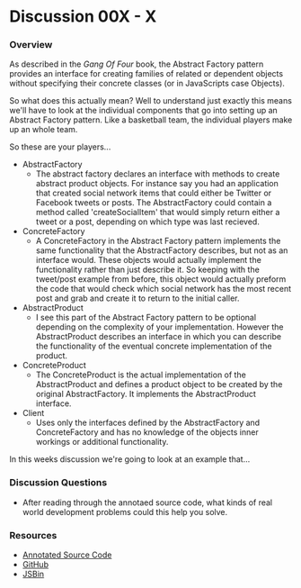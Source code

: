 # Discussion 00X - X

### Overview

As described in the *Gang Of Four* book, the Abstract Factory pattern provides an interface for creating families of related or dependent objects without specifying their concrete classes (or in JavaScripts case Objects).

So what does this actually mean? Well to understand just exactly this means we'll have to look at the individual components that go into setting up an Abstract Factory pattern. Like a basketball team, the individual players make up an whole team.

So these are your players...

* AbstractFactory
	* The abstract factory declares an interface with methods to create abstract product objects. For instance say you had an application that created social network items that could either be Twitter or Facebook tweets or posts. The AbstractFactory could contain a method called 'createSocialItem' that would simply return either a tweet or a post, depending on which type was last recieved. 
* ConcreteFactory
	* A ConcreteFactory in the Abstract Factory pattern implements the same functionality that the AbstractFactory describes, but not as an interface would. These objects would actually implement the functionality rather than just describe it. So keeping with the tweet/post example from before, this object would actually preform the code that would check which social network has the most recent post and grab and create it to return to the initial caller.
* AbstractProduct
	* I see this part of the Abstract Factory pattern to be optional depending on the complexity of your implementation. However the AbstractProduct describes an interface in which you can describe the functionality of the eventual concrete implementation of the product.
* ConcreteProduct
	* The ConcreteProduct is the actual implementation of the AbstractProduct and defines a product object to be created by the original AbstractFactory. It implements the AbstractProduct interface.
* Client
	* Uses only the interfaces defined by the AbstractFactory and ConcreteFactory and has no knowledge of the objects inner workings or additional functionality.

In this weeks discussion we're going to look at an example that...

### Discussion Questions

* After reading through the annotaed source code, what kinds of real world development problems could this help you solve. 

### Resources

* [Annotated Source Code](http://emcgary.r1l4b.com/discussions/006_abstract_factory.html)
* [GitHub](https://github.com/mcgaryes/crumblies/blob/master/js101/discussions/006/)
* [JSBin](http://jsbin.com/avepug/2/edit)
